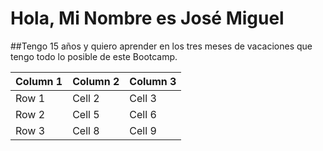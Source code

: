 # Hola, Mi Nombre es José Miguel

##Tengo 15 años y quiero aprender en los tres meses de vacaciones que tengo todo lo posible de este Bootcamp.

| Column 1 | Column 2 | Column 3 |
|----------|----------|----------|
| Row 1    | Cell 2   | Cell 3   |
| Row 2    | Cell 5   | Cell 6   |
| Row 3    | Cell 8   | Cell 9   |
